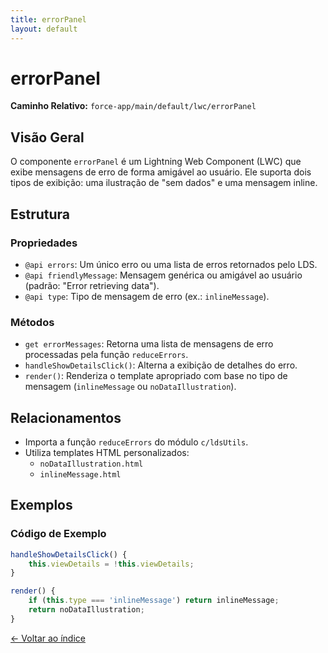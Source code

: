 ```yaml
---
title: errorPanel
layout: default
---
```


# errorPanel

**Caminho Relativo:** `force-app/main/default/lwc/errorPanel`

## Visão Geral
O componente `errorPanel` é um Lightning Web Component (LWC) que exibe mensagens de erro de forma amigável ao usuário. Ele suporta dois tipos de exibição: uma ilustração de "sem dados" e uma mensagem inline.

## Estrutura
### Propriedades
- `@api errors`: Um único erro ou uma lista de erros retornados pelo LDS.
- `@api friendlyMessage`: Mensagem genérica ou amigável ao usuário (padrão: "Error retrieving data").
- `@api type`: Tipo de mensagem de erro (ex.: `inlineMessage`).

### Métodos
- `get errorMessages`: Retorna uma lista de mensagens de erro processadas pela função `reduceErrors`.
- `handleShowDetailsClick()`: Alterna a exibição de detalhes do erro.
- `render()`: Renderiza o template apropriado com base no tipo de mensagem (`inlineMessage` ou `noDataIllustration`).

## Relacionamentos
- Importa a função `reduceErrors` do módulo `c/ldsUtils`.
- Utiliza templates HTML personalizados:
  - `noDataIllustration.html`
  - `inlineMessage.html`

## Exemplos
### Código de Exemplo
```javascript
handleShowDetailsClick() {
    this.viewDetails = !this.viewDetails;
}

render() {
    if (this.type === 'inlineMessage') return inlineMessage;
    return noDataIllustration;
}
```

[← Voltar ao índice](index.md)